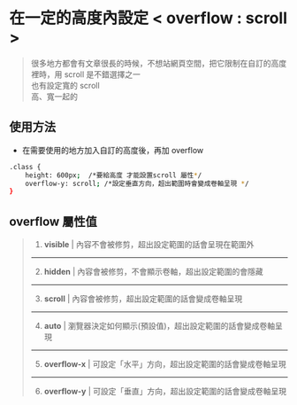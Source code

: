 # 在一定的高度內設定 < overflow : scroll >

> 很多地方都會有文章很長的時候，不想站網頁空間，把它限制在自訂的高度裡時，用 scroll 是不錯選擇之一<br>
> 也有設定寬的 scroll<br>
> 高、寬一起的

## 使用方法

- 在需要使用的地方加入自訂的高度後，再加 overflow

```bash
.class {
    height: 600px;  /*要給高度 才能設置scroll 屬性*/
    overflow-y: scroll; /*設定垂直方向，超出範圍時會變成卷軸呈現 */
}
```

## overflow 屬性值

> 1.  **visible** | 內容不會被修剪，超出設定範圍的話會呈現在範圍外
>
> ---
>
> 2.  **hidden** | 內容會被修剪，不會顯示卷軸，超出設定範圍的會隱藏
>
> ---
>
> 3.  **scroll** | 內容會被修剪，超出設定範圍的話會變成卷軸呈現
>
> ---
>
> 4.  **auto** | 瀏覽器決定如何顯示(預設值)，超出設定範圍的話會變成卷軸呈現
>
> ---
>
> 5.  **overflow-x** | 可設定「水平」方向，超出設定範圍的話會變成卷軸呈現
>
> ---
>
> 6.  **overflow-y** | 可設定「垂直」方向，超出設定範圍的話會變成卷軸呈現
